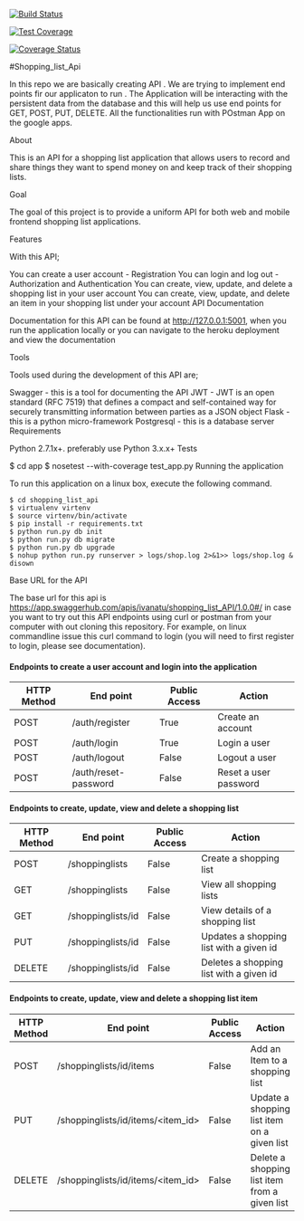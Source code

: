 [![Build Status](https://travis-ci.org/ivanatu/Shopping_list_Api.svg?branch=api)](https://travis-ci.org/ivanatu/Shopping_list_Api)


[![Test Coverage](https://api.codeclimate.com/v1/badges/cc4de24321a651891f87/test_coverage)](https://codeclimate.com/github/ivanatu/Shopping_list_Api/test_coverage)

[![Coverage Status](https://coveralls.io/repos/github/ivanatu/Shopping_list_Api/badge.svg)](https://coveralls.io/github/ivanatu/Shopping_list_Api)


#Shopping_list_Api

In this repo we are basically creating API . We are trying to implement end points fir our applicaton to run . The Application will be interacting with the persistent data from the database and this will help us use end points for GET, POST, PUT, DELETE. All the functionalities run with POstman App on the google apps.

About

This is an API for a shopping list application that allows users to record and share things they want to spend money on and keep track of their shopping lists.

Goal

The goal of this project is to provide a uniform API for both web and mobile frontend shopping list applications.

Features

With this API;

You can create a user account - Registration
You can login and log out - Authorization and Authentication
You can create, view, update, and delete a shopping list in your user account
You can create, view, update, and delete an item in your shopping list under your account
API Documentation

Documentation for this API can be found at http://127.0.0.1:5001, when you run the application locally or you can navigate to the heroku deployment and view the documentation

Tools

Tools used during the development of this API are;

Swagger - this is a tool for documenting the API
JWT - JWT is an open standard (RFC 7519) that defines a compact and self-contained way for securely transmitting information between parties as a JSON object
Flask - this is a python micro-framework
Postgresql - this is a database server
Requirements

Python 2.7.1x+. preferably use Python 3.x.x+
Tests

   $ cd app
   $ nosetest --with-coverage test_app.py
Running the application

To run this application on a linux box, execute the following command.

    $ cd shopping_list_api
    $ virtualenv virtenv
    $ source virtenv/bin/activate
    $ pip install -r requirements.txt
    $ python run.py db init
    $ python run.py db migrate
    $ python run.py db upgrade
    $ nohup python run.py runserver > logs/shop.log 2>&1>> logs/shop.log & disown
Base URL for the API

The base url for this api is https://app.swaggerhub.com/apis/ivanatu/shopping_list_API/1.0.0#/ in case you want to try out this API endpoints using curl or postman from your computer with out cloning this repository. For example, on linux commandline issue this curl command to login (you will need to first register to login, please see documentation).

#### Endpoints to create a user account and login into the application
HTTP Method|End point | Public Access|Action
-----------|----------|--------------|------
POST | /auth/register | True | Create an account
POST | /auth/login | True | Login a user
POST | /auth/logout | False | Logout a user
POST | /auth/reset-password | False | Reset a user password


#### Endpoints to create, update, view and delete a shopping list
HTTP Method|End point | Public Access|Action
-----------|----------|--------------|------
POST | /shoppinglists | False | Create a shopping list
GET | /shoppinglists | False | View all shopping lists
GET | /shoppinglists/id | False | View details of a shopping list
PUT | /shoppinglists/id | False | Updates a shopping list with a given id
DELETE | /shoppinglists/id | False | Deletes a shopping list with a given id

#### Endpoints to create, update, view and delete a shopping list item
HTTP Method|End point | Public Access|Action
-----------|----------|--------------|------
POST | /shoppinglists/id/items | False | Add an Item to a shopping list
PUT | /shoppinglists/id/items/<item_id> | False | Update a shopping list item on a given list
DELETE | /shoppinglists/id/items/<item_id> | False | Delete a shopping list item from a given list
